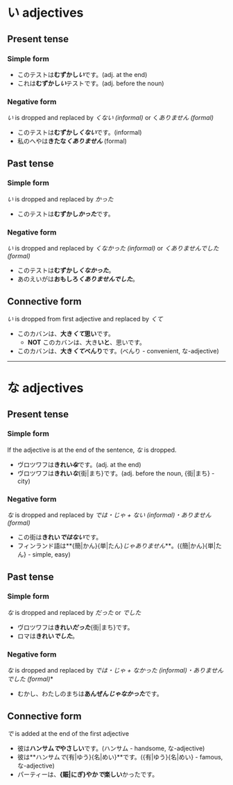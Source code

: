 # い adjectives

## Present tense

### Simple form
- このテストは**むずかし*い***です。(adj. at the end)
- これは**むずかし*い***テストです。(adj. before the noun)

### Negative form
*い* is dropped and replaced by *くない (informal)* or く*ありません (formal)* 　 
- このテストは**むずかし*くない***です。(informal)
- 私のへやは**きたな*くありません*** (formal)

## Past tense

### Simple form
*い* is dropped and replaced by *かった*
- このテストは**むずかし*かった***です。

### Negative form
*い* is dropped and replaced by *くなかった (informal)* or *くありませんでした (formal)*
- このテストは**むずかし*くなかった***。
- あのえいがは**おもしろ*くありませんでした***。

## Connective form
*い* is dropped from first adjective and replaced by *くて*
- このカバンは、**大き*くて*思い**です。
	- **NOT** このカバンは、大き**いと**、思いです。
- このカバンは、**大き*くて*べんり**です。(べんり - convenient, な-adjective)

---

# な adjectives

## Present tense

### Simple form
If the adjective is at the end of the sentence, *な* is dropped.
- ヴロツワフは**きれい**~~***な***~~です。(adj. at the end)
- ヴロツワフは**きれい*な***{街|まち}です。(adj. before the noun, {街|まち} - city) 

### Negative form
*な* is dropped and replaced by *では・じゃ + ない (informal)・ありません (formal)*
- この街は**きれい*ではない***です。
- フィンランド語は**{簡|かん}{単|たん}*じゃありません***。({簡|かん}{単|たん} - simple, easy)

## Past tense

### Simple form
*な* is dropped and replaced by *だった* or *でした*
- ヴロツワフは**きれい*だった***{街|まち}です。
- ロマは**きれい*でした***。


### Negative form
_な_ is dropped and replaced by *では・じゃ + なかった (informal)・ありませんでした (formal)**
- むかし、わたしのまちは**あんぜん*じゃなかった***です。

## Connective form
*で* is added at the end of the first adjective
- 彼は**ハンサム*で*やさしい**です。(ハンサム - handsome, な-adjective)
- 彼は**ハンサム*で*{有|ゆう}{名|めい}**です。({有|ゆう}{名|めい} - famous, な-adjective)
- パーティーは、**{賑|にぎ}やか*で*楽しい**かったです。
